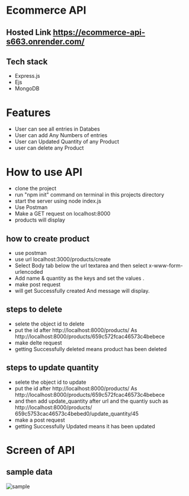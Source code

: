 # Ecommerce API

## Hosted Link https://ecommerce-api-s663.onrender.com/

## Tech stack
+ Express.js
+ Ejs
+ MongoDB

# Features
+ User can see all entries in Databes
+ User can add Any Numbers of entries
+ User can Updated Quantity of any Product
+ user can delete any Product

# How to use API
+ clone the project
+ run "npm init" command on terminal in this projects directory
+ start the server using node index.js
+ Use Postman
+ Make a GET request on localhost:8000
+ products will display

## how to create product
+ use postman
+ use url localhost:3000/products/create
+ Select Body tab below the url textarea and then select x-www-form-urlencoded
+ Add name & quantity as the keys and set the  values .
+ make post request
+ will get Successfully created And message will display.

## steps to delete
+ selete the object id to delete
+ put the id after http://localhost:8000/products/   As  http://localhost:8000/products/659c572fcac46573c4bebece
+ make delte request
+ getting Successfully deleted means product has been deleted

## steps to update quantity
+ selete the object id to update
+ put the id after  http://localhost:8000/products/  As http://localhost:8000/products/659c572fcac46573c4bebece
+ and then add update_quantity after url and the quantiy such as  http://localhost:8000/products/ 659c5753cac46573c4bebed0/update_quantity/45
+ make a post request
+ getting Successfully Updated means it has been updated


# Screen of API 
## sample data
![sample](https://github.com/Mohd-Akbar1/E-commerce-API/assets/146831190/ce9ab584-5cc6-42cd-8f37-bbc10b8051cb)
